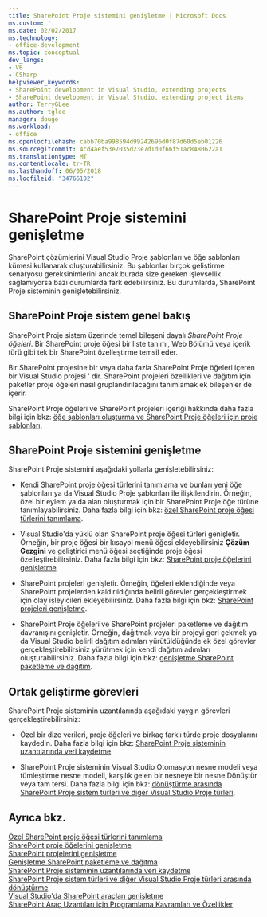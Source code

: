 ```yaml
---
title: SharePoint Proje sistemini genişletme | Microsoft Docs
ms.custom: ''
ms.date: 02/02/2017
ms.technology:
- office-development
ms.topic: conceptual
dev_langs:
- VB
- CSharp
helpviewer_keywords:
- SharePoint development in Visual Studio, extending projects
- SharePoint development in Visual Studio, extending project items
author: TerryGLee
ms.author: tglee
manager: douge
ms.workload:
- office
ms.openlocfilehash: cabb70ba998594d99242696d0f87d60d5eb01226
ms.sourcegitcommit: 4cd4aef53e7035d23e7d1d0f66f51ac8480622a1
ms.translationtype: MT
ms.contentlocale: tr-TR
ms.lasthandoff: 06/05/2018
ms.locfileid: "34766102"
---
```

# <a name="extend-the-sharepoint-project-system"></a>SharePoint Proje sistemini genişletme
  SharePoint çözümlerini Visual Studio Proje şablonları ve öğe şablonları kümesi kullanarak oluşturabilirsiniz. Bu şablonlar birçok geliştirme senaryosu gereksinimlerini ancak burada size gereken işlevsellik sağlamıyorsa bazı durumlarda fark edebilirsiniz. Bu durumlarda, SharePoint Proje sisteminin genişletebilirsiniz.  
  
## <a name="overview-of-the-sharepoint-project-system"></a>SharePoint Proje sistem genel bakış
 SharePoint Proje sistem üzerinde temel bileşeni dayalı *SharePoint Proje öğeleri*. Bir SharePoint proje öğesi bir liste tanımı, Web Bölümü veya içerik türü gibi tek bir SharePoint özelleştirme temsil eder.  
  
 Bir SharePoint projesine bir veya daha fazla SharePoint Proje öğeleri içeren bir Visual Studio projesi ' dir. SharePoint projeleri özellikleri ve dağıtım için paketler proje öğeleri nasıl gruplandırılacağını tanımlamak ek bileşenler de içerir.  
  
 SharePoint Proje öğeleri ve SharePoint projeleri içeriği hakkında daha fazla bilgi için bkz: [öğe şablonları oluşturma ve SharePoint Proje öğeleri için proje şablonları](../sharepoint/creating-item-templates-and-project-templates-for-sharepoint-project-items.md).  
  
## <a name="how-to-extend-the-sharepoint-project-system"></a>SharePoint Proje sistemini genişletme
 SharePoint Proje sistemini aşağıdaki yollarla genişletebilirsiniz:  
  
-   Kendi SharePoint proje öğesi türlerini tanımlama ve bunları yeni öğe şablonları ya da Visual Studio Proje şablonları ile ilişkilendirin. Örneğin, özel bir eylem ya da alan oluşturmak için bir SharePoint Proje öğe türüne tanımlayabilirsiniz. Daha fazla bilgi için bkz: [özel SharePoint proje öğesi türlerini tanımlama](../sharepoint/defining-custom-sharepoint-project-item-types.md).  
  
-   Visual Studio'da yüklü olan SharePoint proje öğesi türleri genişletir. Örneğin, bir proje öğesi bir kısayol menü öğesi ekleyebilirsiniz **Çözüm Gezgini** ve geliştirici menü öğesi seçtiğinde proje öğesi özelleştirebilirsiniz. Daha fazla bilgi için bkz: [SharePoint proje öğelerini genişletme](../sharepoint/extending-sharepoint-project-items.md).  
  
-   SharePoint projeleri genişletir. Örneğin, öğeleri eklendiğinde veya SharePoint projelerden kaldırıldığında belirli görevler gerçekleştirmek için olay işleyicileri ekleyebilirsiniz. Daha fazla bilgi için bkz: [SharePoint projeleri genişletme](../sharepoint/extending-sharepoint-projects.md).  
  
-   SharePoint Proje öğeleri ve SharePoint projeleri paketleme ve dağıtım davranışını genişletir. Örneğin, dağıtmak veya bir projeyi geri çekmek ya da Visual Studio belirli dağıtım adımları yürütüldüğünde ek özel görevler gerçekleştirebilirsiniz yürütmek için kendi dağıtım adımları oluşturabilirsiniz. Daha fazla bilgi için bkz: [genişletme SharePoint paketleme ve dağıtım](../sharepoint/extending-sharepoint-packaging-and-deployment.md).  
  
## <a name="common-development-tasks"></a>Ortak geliştirme görevleri
 SharePoint Proje sisteminin uzantılarında aşağıdaki yaygın görevleri gerçekleştirebilirsiniz:  
  
-   Özel bir dize verileri, proje öğeleri ve birkaç farklı türde proje dosyalarını kaydedin. Daha fazla bilgi için bkz: [SharePoint Proje sisteminin uzantılarında veri kaydetme](../sharepoint/saving-data-in-extensions-of-the-sharepoint-project-system.md).  
  
-   SharePoint Proje sisteminin Visual Studio Otomasyon nesne modeli veya tümleştirme nesne modeli, karşılık gelen bir nesneye bir nesne Dönüştür veya tam tersi. Daha fazla bilgi için bkz: [dönüştürme arasında SharePoint Proje sistem türleri ve diğer Visual Studio Proje türleri](../sharepoint/converting-between-sharepoint-project-system-types-and-other-visual-studio-project-types.md).  
  
## <a name="see-also"></a>Ayrıca bkz.
 [Özel SharePoint proje öğesi türlerini tanımlama](../sharepoint/defining-custom-sharepoint-project-item-types.md)   
 [SharePoint proje öğelerini genişletme](../sharepoint/extending-sharepoint-project-items.md)   
 [SharePoint projelerini genişletme](../sharepoint/extending-sharepoint-projects.md)   
 [Genişletme SharePoint paketleme ve dağıtma](../sharepoint/extending-sharepoint-packaging-and-deployment.md)   
 [SharePoint Proje sisteminin uzantılarında veri kaydetme](../sharepoint/saving-data-in-extensions-of-the-sharepoint-project-system.md)   
 [SharePoint Proje sistem türleri ve diğer Visual Studio Proje türleri arasında dönüştürme](../sharepoint/converting-between-sharepoint-project-system-types-and-other-visual-studio-project-types.md)   
 [Visual Studio'da SharePoint araçları genişletme](../sharepoint/extending-the-sharepoint-tools-in-visual-studio.md)   
 [SharePoint Araç Uzantıları için Programlama Kavramları ve Özellikler](../sharepoint/programming-concepts-and-features-for-sharepoint-tools-extensions.md)  
  
  
